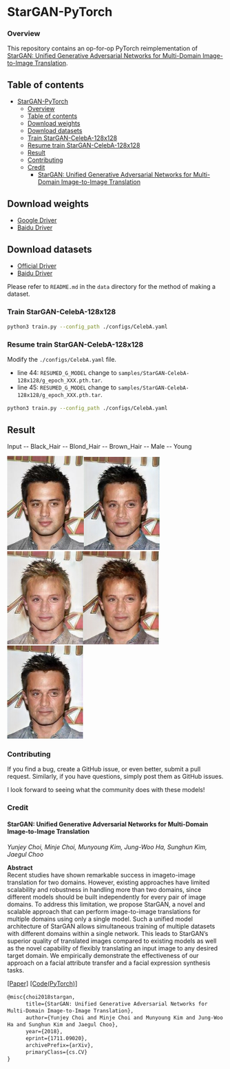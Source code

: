 # StarGAN-PyTorch

### Overview

This repository contains an op-for-op PyTorch reimplementation of [StarGAN: Unified Generative Adversarial Networks for Multi-Domain Image-to-Image Translation](https://arxiv.org/abs/1711.09020v3).

## Table of contents

- [StarGAN-PyTorch](#stargan-pytorch)
    - [Overview](#overview)
    - [Table of contents](#table-of-contents)
    - [Download weights](#download-weights)
    - [Download datasets](#download-datasets)
    - [Train StarGAN-CelebA-128x128](#train-stargan-celeba-128x128)
    - [Resume train StarGAN-CelebA-128x128](#resume-train-stargan-celeba-128x128)
    - [Result](#result)
    - [Contributing](#contributing)
    - [Credit](#credit)
        - [StarGAN: Unified Generative Adversarial Networks for Multi-Domain Image-to-Image Translation](#stargan-unified-generative-adversarial-networks-for-multi-domain-image-to-image-translation)

## Download weights

- [Google Driver](https://drive.google.com/drive/folders/1L8cqGfONMx5cA7-iCJxvdeWdR8LigdyX?usp=sharing)
- [Baidu Driver](https://pan.baidu.com/s/1rXS2NQwI_pI7zPJGXKAV4g?pwd=llot)

## Download datasets

- [Official Driver](https://www.dropbox.com/s/d1kjpkqklf0uw77/celeba.zip?dl=0)
- [Baidu Driver](https://pan.baidu.com/s/1FKbeUVeXc8pvfU4363CSqA?pwd=llot)

Please refer to `README.md` in the `data` directory for the method of making a dataset.

### Train StarGAN-CelebA-128x128

```bash
python3 train.py --config_path ./configs/CelebA.yaml
```

### Resume train StarGAN-CelebA-128x128

Modify the `./configs/CelebA.yaml` file.

- line 44: `RESUMED_G_MODEL` change to `samples/StarGAN-CelebA-128x128/g_epoch_XXX.pth.tar`.
- line 45: `RESUMED_G_MODEL` change to `samples/StarGAN-CelebA-128x128/g_epoch_XXX.pth.tar`.

```bash
python3 train.py --config_path ./configs/CelebA.yaml
```

## Result

Input -- Black_Hair -- Blond_Hair -- Brown_Hair -- Male -- Young

<img src="figure/Input.jpg" title="Input"/><img src="figure/Input_Black_Hair.jpg" title="Input_Black_Hair"><img src="figure/Input_Blond_Hair.jpg" title="Blond_Hair"><img src="figure/Input_Brown_Hair.jpg" title="Brown_Hair"><img src="figure/Input_Male.jpg" title="Male">

### Contributing

If you find a bug, create a GitHub issue, or even better, submit a pull request. Similarly, if you have questions, simply post them as GitHub issues.

I look forward to seeing what the community does with these models!

### Credit

#### StarGAN: Unified Generative Adversarial Networks for Multi-Domain Image-to-Image Translation

_Yunjey Choi, Minje Choi, Munyoung Kim, Jung-Woo Ha, Sunghun Kim, Jaegul Choo_ <br>

**Abstract** <br>
Recent studies have shown remarkable success in imageto-image translation for two domains. However, existing
approaches have limited scalability and robustness in handling more than two domains, since different models should
be built independently for every pair of image domains. To address this limitation, we propose StarGAN, a novel and
scalable approach that can perform image-to-image translations for multiple domains using only a single model.
Such a unified model architecture of StarGAN allows simultaneous training of multiple datasets with different domains
within a single network. This leads to StarGAN’s superior quality of translated images compared to existing models as
well as the novel capability of flexibly translating an input image to any desired target domain. We empirically demonstrate the effectiveness of our
approach on a facial attribute transfer and a facial expression synthesis tasks.

[[Paper]](https://arxiv.org/pdf/1711.09020v3) [[Code(PyTorch)]](https://github.com/yunjey/stargan)

```
@misc{choi2018stargan,
      title={StarGAN: Unified Generative Adversarial Networks for Multi-Domain Image-to-Image Translation}, 
      author={Yunjey Choi and Minje Choi and Munyoung Kim and Jung-Woo Ha and Sunghun Kim and Jaegul Choo},
      year={2018},
      eprint={1711.09020},
      archivePrefix={arXiv},
      primaryClass={cs.CV}
}
```